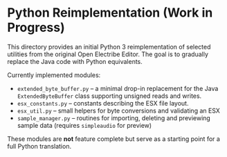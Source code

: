 # Python Reimplementation (Work in Progress)

This directory provides an initial Python 3 reimplementation of selected
utilities from the original Open Electribe Editor.  The goal is to gradually
replace the Java code with Python equivalents.

Currently implemented modules:

- `extended_byte_buffer.py` &ndash; a minimal drop-in replacement for the Java
  `ExtendedByteBuffer` class supporting unsigned reads and writes.
- `esx_constants.py` &ndash; constants describing the ESX file layout.
- `esx_util.py` &ndash; small helpers for byte conversions and validating an ESX
- `sample_manager.py` &ndash; routines for importing, deleting and previewing sample data (requires `simpleaudio` for preview)


These modules are **not** feature complete but serve as a starting point for a
full Python translation.
